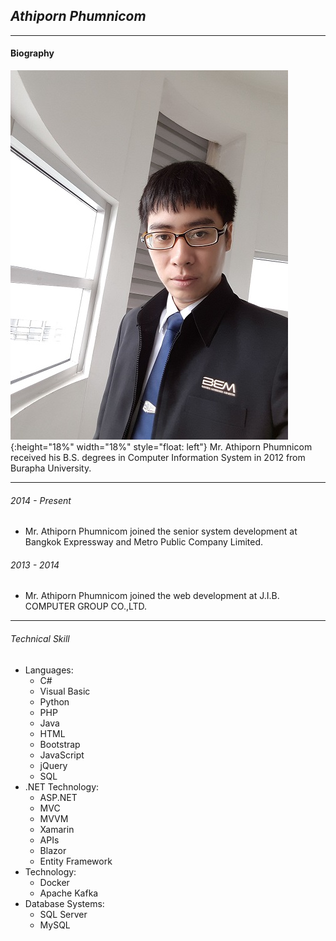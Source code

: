 ## *Athiporn Phumnicom*
---

#### Biography
![profile picture](/214737.jpg "Athiporn Phumnicom"){:height="18%" width="18%" style="float: left"} 
Mr. Athiporn Phumnicom received his B.S. degrees in Computer Information System in 2012 from Burapha University.

---
###### *2014 - Present*
- Mr. Athiporn Phumnicom joined the senior system development at Bangkok Expressway and Metro Public Company Limited.

###### *2013 - 2014*
- Mr. Athiporn Phumnicom joined the web development at J.I.B. COMPUTER GROUP CO.,LTD.

---
###### *Technical Skill*
- Languages:
  - C#
  - Visual Basic  
  - Python
  - PHP
  - Java
  - HTML
  - Bootstrap
  - JavaScript
  - jQuery
  - SQL
- .NET Technology:
  - ASP.NET
  - MVC
  - MVVM
  - Xamarin
  - APIs
  - Blazor
  - Entity Framework
- Technology:
  - Docker
  - Apache Kafka
- Database Systems:
  - SQL Server
  - MySQL

